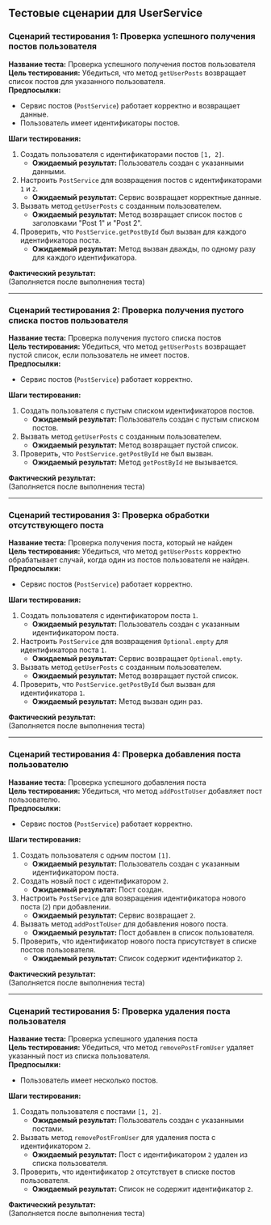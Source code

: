 ## Тестовые сценарии для UserService

### Сценарий тестирования 1: Проверка успешного получения постов пользователя
**Название теста:** Проверка успешного получения постов пользователя  
**Цель тестирования:** Убедиться, что метод `getUserPosts` возвращает список постов для указанного пользователя.  
**Предпосылки:**
- Сервис постов (`PostService`) работает корректно и возвращает данные.
- Пользователь имеет идентификаторы постов.

**Шаги тестирования:**
1. Создать пользователя с идентификаторами постов `[1, 2]`.
    - **Ожидаемый результат:** Пользователь создан с указанными данными.
2. Настроить `PostService` для возвращения постов с идентификаторами `1` и `2`.
    - **Ожидаемый результат:** Сервис возвращает корректные данные.
3. Вызвать метод `getUserPosts` с созданным пользователем.
    - **Ожидаемый результат:** Метод возвращает список постов с заголовками "Post 1" и "Post 2".
4. Проверить, что `PostService.getPostById` был вызван для каждого идентификатора поста.
    - **Ожидаемый результат:** Метод вызван дважды, по одному разу для каждого идентификатора.

**Фактический результат:**  
(Заполняется после выполнения теста)

---

### Сценарий тестирования 2: Проверка получения пустого списка постов пользователя
**Название теста:** Проверка получения пустого списка постов  
**Цель тестирования:** Убедиться, что метод `getUserPosts` возвращает пустой список, если пользователь не имеет постов.  
**Предпосылки:**
- Сервис постов (`PostService`) работает корректно.

**Шаги тестирования:**
1. Создать пользователя с пустым списком идентификаторов постов.
    - **Ожидаемый результат:** Пользователь создан с пустым списком постов.
2. Вызвать метод `getUserPosts` с созданным пользователем.
    - **Ожидаемый результат:** Метод возвращает пустой список.
3. Проверить, что `PostService.getPostById` не был вызван.
    - **Ожидаемый результат:** Метод `getPostById` не вызывается.

**Фактический результат:**  
(Заполняется после выполнения теста)

---

### Сценарий тестирования 3: Проверка обработки отсутствующего поста
**Название теста:** Проверка получения поста, который не найден  
**Цель тестирования:** Убедиться, что метод `getUserPosts` корректно обрабатывает случай, когда один из постов пользователя не найден.  
**Предпосылки:**
- Сервис постов (`PostService`) работает корректно.

**Шаги тестирования:**
1. Создать пользователя с идентификатором поста `1`.
    - **Ожидаемый результат:** Пользователь создан с указанным идентификатором поста.
2. Настроить `PostService` для возвращения `Optional.empty` для идентификатора поста `1`.
    - **Ожидаемый результат:** Сервис возвращает `Optional.empty`.
3. Вызвать метод `getUserPosts` с созданным пользователем.
    - **Ожидаемый результат:** Метод возвращает пустой список.
4. Проверить, что `PostService.getPostById` был вызван для идентификатора `1`.
    - **Ожидаемый результат:** Метод вызван один раз.

**Фактический результат:**  
(Заполняется после выполнения теста)

---

### Сценарий тестирования 4: Проверка добавления поста пользователю
**Название теста:** Проверка успешного добавления поста  
**Цель тестирования:** Убедиться, что метод `addPostToUser` добавляет пост пользователю.  
**Предпосылки:**
- Сервис постов (`PostService`) работает корректно.

**Шаги тестирования:**
1. Создать пользователя с одним постом `[1]`.
    - **Ожидаемый результат:** Пользователь создан с указанным идентификатором поста.
2. Создать новый пост с идентификатором `2`.
    - **Ожидаемый результат:** Пост создан.
3. Настроить `PostService` для возвращения идентификатора нового поста (`2`) при добавлении.
    - **Ожидаемый результат:** Сервис возвращает `2`.
4. Вызвать метод `addPostToUser` для добавления нового поста.
    - **Ожидаемый результат:** Пост добавлен в список пользователя.
5. Проверить, что идентификатор нового поста присутствует в списке постов пользователя.
    - **Ожидаемый результат:** Список содержит идентификатор `2`.

**Фактический результат:**  
(Заполняется после выполнения теста)

---

### Сценарий тестирования 5: Проверка удаления поста пользователя
**Название теста:** Проверка успешного удаления поста  
**Цель тестирования:** Убедиться, что метод `removePostFromUser` удаляет указанный пост из списка пользователя.  
**Предпосылки:**
- Пользователь имеет несколько постов.

**Шаги тестирования:**
1. Создать пользователя с постами `[1, 2]`.
    - **Ожидаемый результат:** Пользователь создан с указанными постами.
2. Вызвать метод `removePostFromUser` для удаления поста с идентификатором `2`.
    - **Ожидаемый результат:** Пост с идентификатором `2` удален из списка пользователя.
3. Проверить, что идентификатор `2` отсутствует в списке постов пользователя.
    - **Ожидаемый результат:** Список не содержит идентификатор `2`.

**Фактический результат:**  
(Заполняется после выполнения теста)

